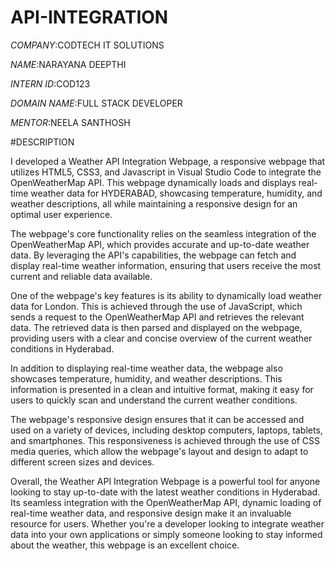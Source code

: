 # API-INTEGRATION

*COMPANY*:CODTECH IT SOLUTIONS

*NAME*:NARAYANA DEEPTHI

*INTERN ID*:COD123

*DOMAIN NAME*:FULL STACK DEVELOPER

*MENTOR*:NEELA SANTHOSH

#DESCRIPTION

I developed a Weather API Integration Webpage, a responsive webpage that utilizes HTML5, CSS3, and Javascript in Visual Studio Code to integrate the OpenWeatherMap API. This webpage dynamically loads and displays real-time weather data for HYDERABAD, showcasing temperature, humidity, and weather descriptions, all while maintaining a responsive design for an optimal user experience.

The webpage's core functionality relies on the seamless integration of the OpenWeatherMap API, which provides accurate and up-to-date weather data. By leveraging the API's capabilities, the webpage can fetch and display real-time weather information, ensuring that users receive the most current and reliable data available.

One of the webpage's key features is its ability to dynamically load weather data for London. This is achieved through the use of JavaScript, which sends a request to the OpenWeatherMap API and retrieves the relevant data. The retrieved data is then parsed and displayed on the webpage, providing users with a clear and concise overview of the current weather conditions in Hyderabad.

In addition to displaying real-time weather data, the webpage also showcases temperature, humidity, and weather descriptions. This information is presented in a clean and intuitive format, making it easy for users to quickly scan and understand the current weather conditions.

The webpage's responsive design ensures that it can be accessed and used on a variety of devices, including desktop computers, laptops, tablets, and smartphones. This responsiveness is achieved through the use of CSS media queries, which allow the webpage's layout and design to adapt to different screen sizes and devices.

Overall, the Weather API Integration Webpage is a powerful tool for anyone looking to stay up-to-date with the latest weather conditions in Hyderabad. Its seamless integration with the OpenWeatherMap API, dynamic loading of real-time weather data, and responsive design make it an invaluable resource for users. Whether you're a developer looking to integrate weather data into your own applications or simply someone looking to stay informed about the weather, this webpage is an excellent choice.
